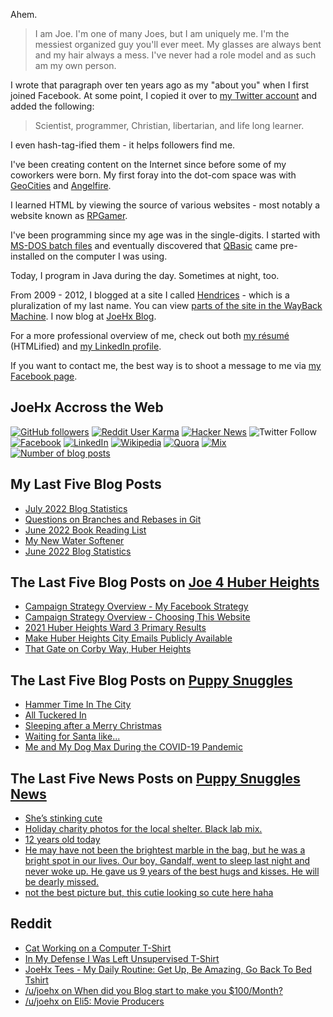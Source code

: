 Ahem.

> I am Joe. I'm one of many Joes, but I am uniquely me. I'm the messiest organized guy you'll ever meet. My glasses are always bent and my hair always a mess. I've never had a role model and as such am my own person.

I wrote that paragraph over ten years ago as my "about you" when I first joined Facebook. At some point, I copied it over to [my Twitter account](https://twitter.com/JoeHxBlog) and added the following:

> Scientist, programmer, Christian, libertarian, and life long learner.

I even hash-tag-ified them - it helps followers find me.

I've been creating content on the Internet since before some of my coworkers were born. My first foray into the dot-com space was with [GeoCities](https://en.wikipedia.org/wiki/Yahoo!_GeoCities) and [Angelfire](https://en.wikipedia.org/wiki/Angelfire).

I learned HTML by viewing the source of various websites - most notably a website known as [RPGamer](https://rpgamer.com/).

I've been programming since my age was in the single-digits. I started with [MS-DOS batch files](https://en.wikipedia.org/wiki/Batch_file) and eventually discovered that [QBasic](https://en.wikipedia.org/wiki/QBasic) came pre-installed on the computer I was using.

Today, I program in Java during the day. Sometimes at night, too.

From 2009 - 2012, I blogged at a site I called [Hendrices](https://www.facebook.com/Hendricescom/) - which is a pluralization of my last name. You can view [parts of the site in the WayBack Machine](https://web.archive.org/web/20090731115109/http://www.hendrices.com/). I now blog at [JoeHx Blog](https://www.joehxblog.com/).

For a more professional overview of me, check out both [my r&eacute;sum&eacute;](https://www.joehxblog.com/resume/) (HTMLified) and [my LinkedIn profile](https://www.linkedin.com/in/joehx/).

If you want to contact me, the best way is to shoot a message to me via [my Facebook page](https://www.facebook.com/JoeHxBlog/).

## JoeHx Accross the Web

[![GitHub followers](https://img.shields.io/github/followers/hendrixjoseph?label=GitHub&style=for-the-badge&logo=github)](https://github.com/hendrixjoseph)
[![Reddit User Karma](https://img.shields.io/reddit/user-karma/combined/joehx?label=Reddit&style=for-the-badge&logo=reddit)](https://www.reddit.com/user/joehx/)
[![Hacker News](https://img.shields.io/badge/dynamic/json?label=hacker+news&query=%24.karma&url=https%3A%2F%2Fhacker-news.firebaseio.com%2Fv0%2Fuser%2Fjoehx2.json&color=ff6600&style=for-the-badge&logo=y-combinator)](https://news.ycombinator.com/user?id=joehx2)
![Twitter Follow](https://img.shields.io/twitter/follow/JoeHxBlog?label=Twitter&style=for-the-badge&logo=twitter&color=1da1f2)
[![Facebook](https://img.shields.io/static/v1?label=FACEBOOK&message=137%20LIKES&color=3b5998&style=for-the-badge&logo=facebook)](https://www.facebook.com/JoeHxBlog)
[![LinkedIn](https://img.shields.io/static/v1?label=linkedin&message=193%20connections&color=2867b2&style=for-the-badge&logo=linkedin)](https://www.linkedin.com/in/joehx)
[![Wikipedia](https://img.shields.io/badge/dynamic/xml?label=wikipedia&query=%2F%2F%2A%5B%40id%3D%22general-stats%22%5D%2Fdiv%2Fdiv%2Fdiv%5B1%5D%2Ftable%2Ftbody%2Ftr%5B11%5D%2Ftd%5B2%5D%2Fstrong&suffix=%20edits&url=https%3A%2F%2Fxtools.wmflabs.org%2Fec%2Fen.wikipedia.org%2FHendrixjoseph&style=for-the-badge&logo=wikipedia&color=9f9f9f)](https://en.wikipedia.org/wiki/User:Hendrixjoseph)
[![Quora](https://img.shields.io/static/v1?label=quora&message=110%20followers&color=b92b27&style=for-the-badge&logo=quora&logoColor=b92b27)](https://www.quora.com/profile/Joseph-Hendrix)
[![Mix](https://img.shields.io/static/v1?label=mix&message=14k%20followers&color=ff8126&style=for-the-badge&logo=mix&logoColor=ff8126)](https://mix.com/joehx)
[![Number of blog posts](https://img.shields.io/endpoint?style=for-the-badge&url=https%3A%2F%2Fwww.joehxblog.com%2Fdata%2Fnumposts.json)](https://www.joehxblog.com/)

## My Last Five Blog Posts

<!-- JOEHXBLOG:START -->
- [July 2022 Blog Statistics](https://www.joehxblog.com/july-2022-blog-statistics/)
- [Questions on Branches and Rebases in Git](https://www.joehxblog.com/questions-on-branches-and-rebases-in-git/)
- [June 2022 Book Reading List](https://www.joehxblog.com/june-2022-book-reading-list/)
- [My New Water Softener](https://www.joehxblog.com/my-new-water-softener/)
- [June 2022 Blog Statistics](https://www.joehxblog.com/june-2022-blog-statistics/)
<!-- JOEHXBLOG:END -->

## The Last Five Blog Posts on [Joe 4 Huber Heights](https://www.joe4huberheights.com/)

<!-- JOE4HUBERHEIGHTS:START -->
- [Campaign Strategy Overview - My Facebook Strategy](https://www.joe4huberheights.com/my-facebook-strategy/)
- [Campaign Strategy Overview - Choosing This Website](https://www.joe4huberheights.com/choosing-this-website/)
- [2021 Huber Heights Ward 3 Primary Results](https://www.joe4huberheights.com/2021-huber-heights-primary-results/)
- [Make Huber Heights City Emails Publicly Available](https://www.joe4huberheights.com/make-huber-heights-city-emails-publicly-available/)
- [That Gate on Corby Way, Huber Heights](https://www.joe4huberheights.com/that-gate-on-corby-way/)
<!-- JOE4HUBERHEIGHTS:END -->

## The Last Five Blog Posts on [Puppy Snuggles](https://www.puppy-snuggles.com/)

<!-- PUPPY-SNUGGLES:START -->
- [Hammer Time In The City](https://www.puppy-snuggles.com/blog/hammer-time-in-the-city/)
- [All Tuckered In](https://www.puppy-snuggles.com/blog/all-tuckered-in/)
- [Sleeping after a Merry Christmas](https://www.puppy-snuggles.com/blog/sleeping-after-a-merry-christmas/)
- [Waiting for Santa like...](https://www.puppy-snuggles.com/blog/waiting-for-santa-like/)
- [Me and My Dog Max During the COVID-19 Pandemic](https://www.puppy-snuggles.com/blog/me-and-my-dog-max-during-the-covid-19-pandemic/)
<!-- PUPPY-SNUGGLES:END -->

## The Last Five News Posts on [Puppy Snuggles News](https://news.puppy-snuggles.com/)

<!-- PUPPY-SNUGGLES-NEWS:START -->
- [She’s stinking cute](https://news.puppy-snuggles.com/13493322/shes-stinking-cute)
- [Holiday charity photos for the local shelter. Black lab mix.](https://news.puppy-snuggles.com/12816050/holiday-charity-photos-for-the-local-shelter-black-lab-mix)
- [12 years old today](https://news.puppy-snuggles.com/10847943/12-years-old-today)
- [He may have not been the brightest marble in the bag, but he was a bright spot in our lives. Our boy, Gandalf, went to sleep last night and never woke up. He gave us 9 years of the best hugs and kisses. He will be dearly missed.](https://news.puppy-snuggles.com/7038555/he-may-have-not-been-the-brightest-marble-in-the-bag-but-he-was-a-bright-spot-in-our-lives-our-boy-gandalf-went-to-sleep-last-night-and-never-woke-up-he-gave-us-9-years-of-the-best-hugs-and-kisses-he-will-be-dearly-missed)
- [not the best picture but, this cutie looking so cute here haha](https://news.puppy-snuggles.com/19460935/not-the-best-picture-but-this-cutie-looking-so-cute-here-haha)
<!-- PUPPY-SNUGGLES-NEWS:END -->

## Reddit

<!-- REDDIT:START -->
- [Cat Working on a Computer T-Shirt](https://www.reddit.com/r/u_joehx/comments/w3vo2b/cat_working_on_a_computer_tshirt/)
- [In My Defense I Was Left Unsupervised T-Shirt](https://www.reddit.com/r/u_joehx/comments/w248nr/in_my_defense_i_was_left_unsupervised_tshirt/)
- [JoeHx Tees - My Daily Routine: Get Up, Be Amazing, Go Back To Bed Tshirt](https://www.reddit.com/r/u_joehx/comments/vwzgnz/joehx_tees_my_daily_routine_get_up_be_amazing_go/)
- [/u/joehx on When did you Blog start to make you $100/Month?](https://www.reddit.com/r/Blogging/comments/vv61nb/when_did_you_blog_start_to_make_you_100month/ifilzlh/)
- [/u/joehx on Eli5: Movie Producers](https://www.reddit.com/r/explainlikeimfive/comments/vpy989/eli5_movie_producers/ielw94p/)
<!-- REDDIT:END -->
